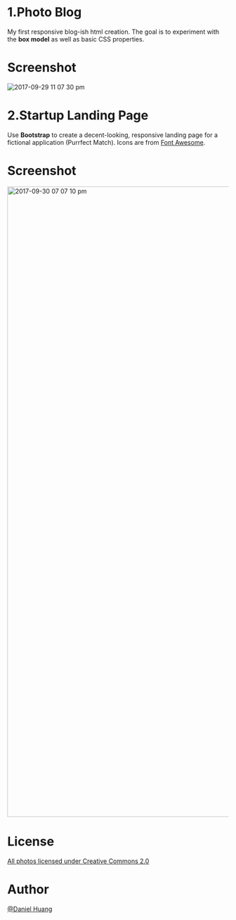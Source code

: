 # 1.Photo Blog

My first responsive blog-ish html creation. The goal is to experiment with the **box model** as well as basic CSS properties. 

# Screenshot
![2017-09-29 11 07 30 pm](https://user-images.githubusercontent.com/19476654/31043107-189adaa0-a56b-11e7-99b4-926ff04867ef.png)





# 2.Startup Landing Page

Use **Bootstrap** to create a decent-looking, responsive landing page for a fictional application (Purrfect Match). Icons are from [Font Awesome](http://fontawesome.io/).

# Screenshot
<img width="1435" alt="2017-09-30 07 07 10 pm" src="https://user-images.githubusercontent.com/19476654/31051048-e3958ad2-a612-11e7-97ab-1bedf6bc3430.png">


# License 

  [All photos licensed under Creative Commons 2.0](https://creativecommons.org/licenses/by/2.0/legalcode)
  
  
# Author

[@Daniel Huang](https://www.linkedin.com/in/daniel-huang-443546115/)
